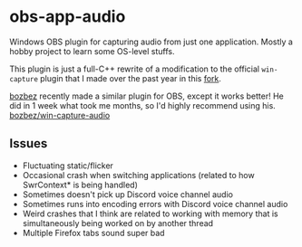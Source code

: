 # obs-app-audio
Windows OBS plugin for capturing audio from just one application.
Mostly a hobby project to learn some OS-level stuffs.

This plugin is just a full-C++ rewrite of a modification to the official `win-capture` plugin that I made over the past year in this [fork](https://github.com/goodtrailer/obs-studio/tree/audio-hook-multi/plugins/win-capture).

[bozbez](https://github.com/bozbez/win-capture-audio) recently made a similar plugin for OBS, except it works better! He did in 1 week what took me months, so I'd highly recommend using his.
[bozbez/win-capture-audio](https://github.com/bozbez/win-capture-audio)

## Issues
* Fluctuating static/flicker
* Occasional crash when switching applications (related to how SwrContext\* is being handled)
* Sometimes doesn't pick up Discord voice channel audio
* Sometimes runs into encoding errors with Discord voice channel audio
* Weird crashes that I think are related to working with memory that is simultaneously being worked on by another thread
* Multiple Firefox tabs sound super bad

